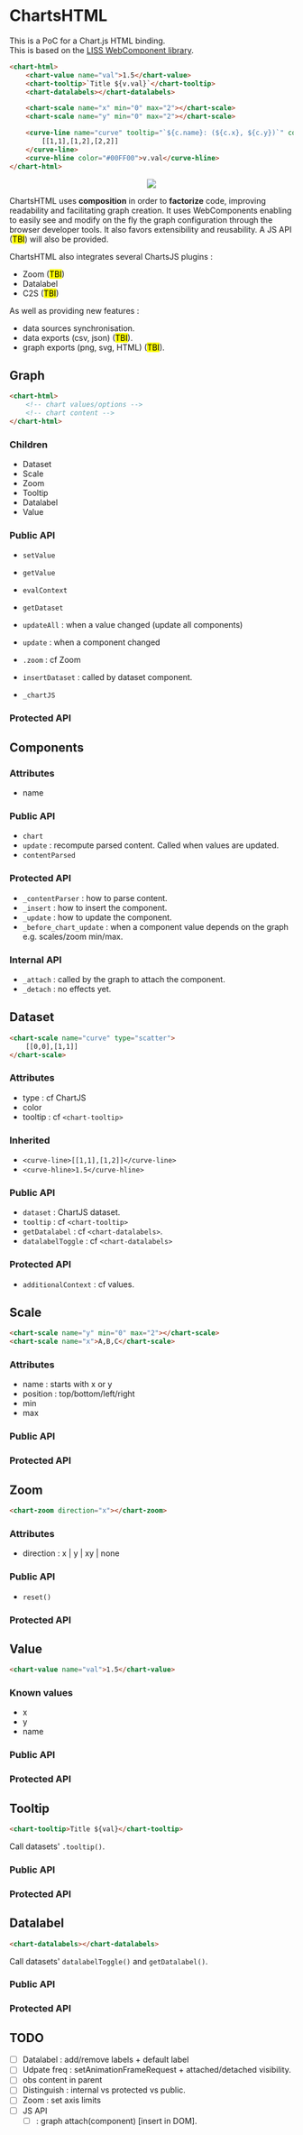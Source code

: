 # ChartsHTML

This is a PoC for a Chart.js HTML binding.<br/>
This is based on the [LISS WebComponent library](https://github.com/denis-migdal/LISS).

```html
<chart-html>
    <chart-value name="val">1.5</chart-value>
    <chart-tooltip>`Title ${v.val}`</chart-tooltip>
    <chart-datalabels></chart-datalabels>

    <chart-scale name="x" min="0" max="2"></chart-scale>
    <chart-scale name="y" min="0" max="2"></chart-scale>

    <curve-line name="curve" tooltip="`${c.name}: (${c.x}, ${c.y})`" color="red">
        [[1,1],[1,2],[2,2]]
    </curve-line>
    <curve-hline color="#00FF00">v.val</curve-hline>
</chart-html>
```

<center>
    <img src='./doc/img/example.png' />
</center>

ChartsHTML uses **composition** in order to **factorize** code, improving readability and facilitating graph creation. It uses WebComponents enabling to easily see and modify on the fly the graph configuration through the browser developer tools. It also favors extensibility and reusability. A JS API (<mark>TBI</mark>) will also be provided.

ChartsHTML also integrates several ChartsJS plugins :
- Zoom (<mark>TBI</mark>)
- Datalabel
- C2S (<mark>TBI</mark>)

As well as providing new features :
- data sources synchronisation.
- data exports (csv, json) (<mark>TBI</mark>).
- graph exports (png, svg, HTML) (<mark>TBI</mark>).

## Graph

```html
<chart-html>
    <!-- chart values/options -->
    <!-- chart content -->
</chart-html>
```

### Children

- Dataset
- Scale
- Zoom
- Tooltip
- Datalabel
- Value

### Public API

- `setValue`
- `getValue`
- `evalContext`

- `getDataset`

- `updateAll` : when a value changed (update all components)
- `update` : when a component changed

- `.zoom` : cf Zoom

- `insertDataset` : called by dataset component.
- `_chartJS`

### Protected API

## Components

### Attributes

- name

### Public API

- `chart`
- `update` : recompute parsed content. Called when values are updated.
- `contentParsed`

### Protected API

- `_contentParser` : how to parse content.
- `_insert` : how to insert the component.
- `_update` : how to update the component.
- `_before_chart_update` : when a component value depends on the graph e.g. scales/zoom min/max.

### Internal API

- `_attach` : called by the graph to attach the component.
- `_detach` : no effects yet.

## Dataset

```html
<chart-scale name="curve" type="scatter">
    [[0,0],[1,1]]
</chart-scale>
```

### Attributes

- type : cf ChartJS
- color
- tooltip : cf `<chart-tooltip>`

### Inherited

- `<curve-line>[[1,1],[1,2]]</curve-line>`
- `<curve-hline>1.5</curve-hline>`

### Public API

- `dataset` : ChartJS dataset.
- `tooltip` : cf `<chart-tooltip>`
- `getDatalabel` : cf `<chart-datalabels>`.
- `datalabelToggle` : cf `<chart-datalabels>`

### Protected API

- `additionalContext` : cf values.

## Scale

```html
<chart-scale name="y" min="0" max="2"></chart-scale>
<chart-scale name="x">A,B,C</chart-scale>
```

### Attributes

- name : starts with x or y
- position : top/bottom/left/right
- min
- max

### Public API

### Protected API

## Zoom

```html
<chart-zoom direction="x"></chart-zoom>
```

### Attributes

- direction : x | y | xy | none

### Public API

- `reset()`

### Protected API

## Value

```html
<chart-value name="val">1.5</chart-value>
```

### Known values

- x
- y
- name

### Public API

### Protected API

## Tooltip

```html
<chart-tooltip>Title ${val}</chart-tooltip>
```

Call datasets' `.tooltip()`.

### Public API

### Protected API

## Datalabel

```html
<chart-datalabels></chart-datalabels>
```

Call datasets' `datalabelToggle()` and `getDatalabel()`.

### Public API

### Protected API


## TODO

- [ ] Datalabel : add/remove labels + default label
- [ ] Udpate freq : setAnimationFrameRequest + attached/detached visibility.
- [ ] obs content in parent
- [ ] Distinguish : internal vs protected vs public.
- [ ] Zoom : set axis limits
- [ ] JS API
    - [ ] : graph attach(component) [insert in DOM].